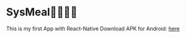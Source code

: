 # SysMeal🍔🍕🍟🧃
This is my first App with React-Native
Download APK for Android: 
[here](https://exp-shell-app-assets.s3.us-west-1.amazonaws.com/android/%40janick/tutorial-f45bd395d0e040578592c087a695eb9f-signed.apk)
